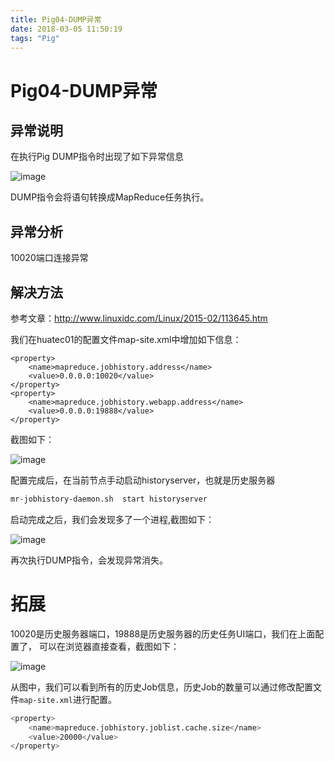 ```yaml
---
title: Pig04-DUMP异常
date: 2018-03-05 11:50:19
tags: "Pig"
---
```

# Pig04-DUMP异常

## 异常说明

在执行Pig DUMP指令时出现了如下异常信息

![image](https://raw.githubusercontent.com/zhusheng/blog/master/88.png)

DUMP指令会将语句转换成MapReduce任务执行。

<!--more-->

## 异常分析

10020端口连接异常

## 解决方法

参考文章：http://www.linuxidc.com/Linux/2015-02/113645.htm

我们在huatec01的配置文件map-site.xml中增加如下信息：

```
<property>
    <name>mapreduce.jobhistory.address</name>
    <value>0.0.0.0:10020</value>
</property>
<property>
    <name>mapreduce.jobhistory.webapp.address</name>
    <value>0.0.0.0:19888</value>
</property>
```

截图如下：

![image](https://raw.githubusercontent.com/zhusheng/blog/master/89.png)

配置完成后，在当前节点手动启动historyserver，也就是历史服务器

```bash
mr-jobhistory-daemon.sh  start historyserver
```
启动完成之后，我们会发现多了一个进程,截图如下：

![image](https://raw.githubusercontent.com/zhusheng/blog/master/90.png)

再次执行DUMP指令，会发现异常消失。

# 拓展

10020是历史服务器端口，19888是历史服务器的历史任务UI端口，我们在上面配置了， 可以在浏览器直接查看，截图如下：

![image](https://raw.githubusercontent.com/zhusheng/blog/master/91.png)

从图中，我们可以看到所有的历史Job信息，历史Job的数量可以通过修改配置文件`map-site.xml`进行配置。

```bash
<property>
    <name>mapreduce.jobhistory.joblist.cache.size</name>
    <value>20000</value>
</property>
```

